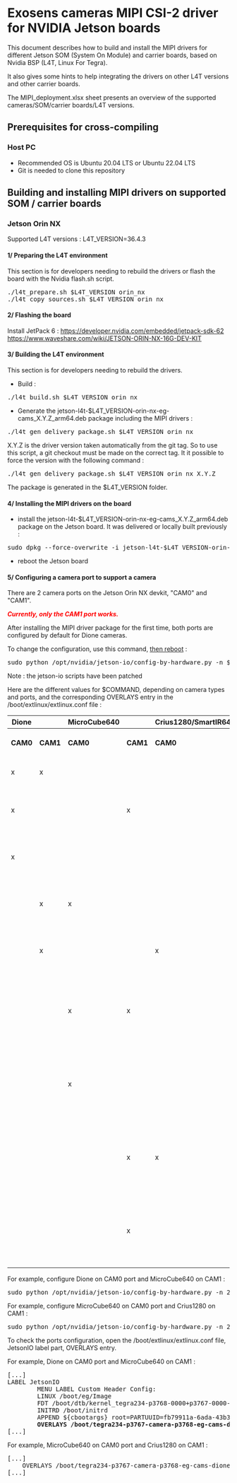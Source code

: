 # Exosens cameras MIPI CSI-2 driver for NVIDIA Jetson boards

This document describes how to build and install the MIPI drivers for different Jetson SOM (System On Module) and carrier boards, based on Nvidia BSP (L4T, Linux For Tegra).

It also gives some hints to help integrating the drivers on other L4T versions and other carrier boards.

The MIPI_deployment.xlsx sheet presents an overview of the supported cameras/SOM/carrier boards/L4T versions.

## Prerequisites for cross-compiling

### Host PC

* Recommended OS is Ubuntu 20.04 LTS or Ubuntu 22.04 LTS
* Git is needed to clone this repository

## Building and installing MIPI drivers on supported SOM / carrier boards

### Jetson Orin NX
Supported L4T versions :
L4T_VERSION=36.4.3

#### 1/ Preparing the L4T environment
This section is for developers needing to rebuild the drivers or flash the board with the Nvidia flash.sh script.

<pre>
./l4t_prepare.sh $L4T_VERSION orin_nx
./l4t_copy_sources.sh $L4T_VERSION orin_nx
</pre>

#### 2/ Flashing the board

Install JetPack 6 : 
https://developer.nvidia.com/embedded/jetpack-sdk-62
https://www.waveshare.com/wiki/JETSON-ORIN-NX-16G-DEV-KIT

#### 3/ Building the L4T environment
This section is for developers needing to rebuild the drivers.

- Build :
<pre>
./l4t_build.sh $L4T_VERSION orin_nx
</pre>

- Generate the jetson-l4t-$L4T_VERSION-orin-nx-eg-cams_X.Y.Z_arm64.deb package including the MIPI drivers :
<pre>
./l4t_gen_delivery_package.sh $L4T_VERSION orin_nx
</pre>
X.Y.Z is the driver version taken automatically from the git tag. So to use this script, a git checkout must be made on the correct tag.
It it possible to force the version with the following command : 
<pre>
./l4t_gen_delivery_package.sh $L4T_VERSION orin_nx X.Y.Z
</pre>
The package is generated in the $L4T_VERSION folder.

#### 4/ Installing the MIPI drivers on the board
- install the jetson-l4t-$L4T_VERSION-orin-nx-eg-cams_X.Y.Z_arm64.deb package on the Jetson board. It was delivered or locally built previously :
<pre>
sudo dpkg --force-overwrite -i jetson-l4t-$L4T_VERSION-orin-nx-eg-cams_X.Y.Z_arm64.deb
</pre>
- reboot the Jetson board

#### 5/ Configuring a camera port to support a camera
There are 2 camera ports on the Jetson Orin NX devkit, "CAM0" and "CAM1".

<span style="color:red">***Currently, only the CAM1 port works.***</span>

After installing the MIPI driver package for the first time, both ports are configured by default for Dione cameras.

To change the configuration, use this command, <ins>then reboot</ins> : 
<pre>
sudo python /opt/nvidia/jetson-io/config-by-hardware.py -n $COMMAND
</pre>
Note : the jetson-io scripts have been patched

Here are the different values for $COMMAND, depending on camera types and ports, and the corresponding OVERLAYS entry in the /boot/extlinux/extlinux.conf file : 

| Dione     |          | MicroCube640 |          | Crius1280/SmartIR640 |          |                                                                                                |                                                                                                                                                                          |
|-----------|----------|--------------|----------|----------------------|----------|------------------------------------------------------------------------------------------------|--------------------------------------------------------------------------------------------------------------------------------------------------------------------------|
| **CAM0**  | **CAM1** | **CAM0**     | **CAM1** | **CAM0**             | **CAM1** | **config-by-hardware.py -n $COMMAND**                                                          | **OVERLAYS in /boot/extlinux/extlinux.conf**                                                                                                                             |
| x         | x        |              |          |                      |          | 2="Exosens Cameras"                                                                            | /boot/tegra234-p3767-camera-p3768-eg-cams-dione.dtbo                                                                                                                     |
| x         |          |              | x        |                      |          | 2="Exosens Cameras" 2="Exosens Cameras. CAM1:EC_1_lane"                                        | /boot/tegra234-p3767-camera-p3768-eg-cams-dione.dtbo,/boot/tegra234-p3767-camera-p3768-eg-cam1-ec-1-lane.dtbo                                                            |
| x         |          |              |          |                      | x        | 2="Exosens Cameras" 2="Exosens Cameras. CAM1:EC_2_lanes"                                       | /boot/tegra234-p3767-camera-p3768-eg-cams-dione.dtbo,/boot/tegra234-p3767-camera-p3768-eg-cam1-ec-2-lane2.dtbo                                                           |
|           | x        | x            |          |                      |          | 2="Exosens Cameras" 2="Exosens Cameras. CAM0:EC_1_lane"                                        | /boot/tegra234-p3767-camera-p3768-eg-cams-dione.dtbo,/boot/tegra234-p3767-camera-p3768-eg-cam0-ec-1-lane.dtbo                                                            |
|           | x        |              |          | x                    |          | 2="Exosens Cameras" 2="Exosens Cameras. CAM0:EC_2_lanes"                                       | /boot/tegra234-p3767-camera-p3768-eg-cams-dione.dtbo,/boot/tegra234-p3767-camera-p3768-eg-cam0-ec-2-lanes.dtbo                                                           |
|           |          | x            | x        |                      |          | 2="Exosens Cameras" 2="Exosens Cameras. CAM0:EC_1_lane"  2="Exosens Cameras. CAM1:EC_1_lane"   | /boot/tegra234-p3767-camera-p3768-eg-cams-dione.dtbo,/boot/tegra234-p3767-camera-p3768-eg-cam0-ec-1-lane.dtbo,/boot/tegra234-p3767-camera-p3768-eg-cam1-ec-1-lane.dtbo   |
|           |          | x            |          |                      | x        | 2="Exosens Cameras" 2="Exosens Cameras. CAM0:EC_1_lane"  2="Exosens Cameras. CAM1:EC_2_lanes"  | /boot/tegra234-p3767-camera-p3768-eg-cams-dione.dtbo,/boot/tegra234-p3767-camera-p3768-eg-cam0-ec-1-lane.dtbo,/boot/tegra234-p3767-camera-p3768-eg-cam1-ec-2-lanes.dtbo  |
|           |          |              | x        | x                    |          | 2="Exosens Cameras" 2="Exosens Cameras. CAM0:EC_2_lanes" 2="Exosens Cameras. CAM1:EC_1_lane"   | /boot/tegra234-p3767-camera-p3768-eg-cams-dione.dtbo,/boot/tegra234-p3767-camera-p3768-eg-cam0-ec-2-lanes.dtbo,/boot/tegra234-p3767-camera-p3768-eg-cam1-ec-1-lane.dtbo  |
|           |          |              | x        |                      | x        | 2="Exosens Cameras" 2="Exosens Cameras. CAM0:EC_2_lanes" 2="Exosens Cameras. CAM1:EC_2_lanes"  | /boot/tegra234-p3767-camera-p3768-eg-cams-dione.dtbo,/boot/tegra234-p3767-camera-p3768-eg-cam0-ec-2-lanes.dtbo,/boot/tegra234-p3767-camera-p3768-eg-cam1-ec-2-lanes.dtbo |

For example, configure Dione on CAM0 port and MicroCube640 on CAM1 : 
<pre>
sudo python /opt/nvidia/jetson-io/config-by-hardware.py -n 2="Exosens Cameras" 2="Exosens Cameras. CAM1:EC_1_lane" 
</pre>
For example, configure MicroCube640 on CAM0 port and Crius1280 on CAM1 :
<pre>
sudo python /opt/nvidia/jetson-io/config-by-hardware.py -n 2="Exosens Cameras" 2="Exosens Cameras. CAM0:EC_1_lane"  2="Exosens Cameras. CAM1:EC_2_lanes"
</pre>

To check the ports configuration, open the /boot/extlinux/extlinux.conf file, JetsonIO label part, OVERLAYS entry.

For example, Dione on CAM0 port and MicroCube640 on CAM1 : 
<pre>
[...]
LABEL JetsonIO
        MENU LABEL Custom Header Config: <CSI Exosens Cameras> <CSI Exosens Cameras. CAM1:EC_1_lane>
        LINUX /boot/eg/Image
        FDT /boot/dtb/kernel_tegra234-p3768-0000+p3767-0000-nv.dtb
        INITRD /boot/initrd
        APPEND ${cbootargs} root=PARTUUID=fb79911a-6ada-43b3-b983-0ec29fc92323 rw rootwait rootfstype=ext4 mminit_loglevel=4 console=ttyTCU0,115200 firmware_class.path=/etc/firmware fbcon=map:0 nospectre_bhb video=efifb:off console=tty0 nv-auto-config
        <b>OVERLAYS /boot/tegra234-p3767-camera-p3768-eg-cams-dione.dtbo,/boot/tegra234-p3767-camera-p3768-eg-cam1-ec-1-lane.dtbo</b>
[...]
</pre>

For example, MicroCube640 on CAM0 port and Crius1280 on CAM1 :
<pre>
[...]
    OVERLAYS /boot/tegra234-p3767-camera-p3768-eg-cams-dione.dtbo,/boot/tegra234-p3767-camera-p3768-eg-cam0-ec-1-lane.dtbo,/boot/tegra234-p3767-camera-p3768-eg-cam1-ec-2-lanes.dtbo
[...]
</pre>






